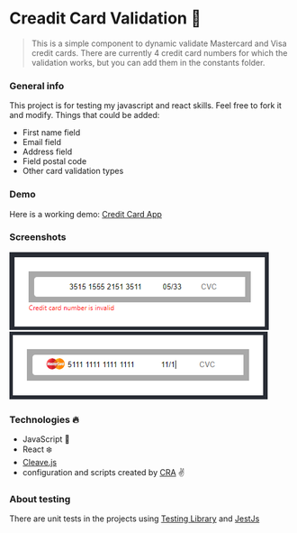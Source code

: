 # Creadit Card Validation :rocket:

> This is a simple component to dynamic validate Mastercard and Visa credit cards. There are currently 4 credit card numbers for which the validation works, but you can add them in the constants folder.

### General info

This project is for testing my javascript and react skills. Feel free to fork it and modify. Things that could be added:

- First name field
- Email field
- Address field
- Field postal code
- Other card validation types

### Demo

Here is a working demo: [Credit Card App](https://www.kg.glogow.pl/projects/websites/CreditCard/)

### Screenshots

![Fail](/src/assets/img/fail.png)
![MasterCard](/src/assets/img/mastercardImg.png)

### Technologies :fire:

- JavaScript :muscle:
- React :snowflake:
- [Cleave.js](https://nosir.github.io/cleave.js/)
- configuration and scripts created by [CRA](https://github.com/facebook/create-react-app) :v:

### About testing

There are unit tests in the projects using [Testing Library](https://testing-library.com/) and [JestJs](https://jestjs.io/)
